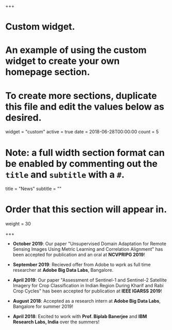 +++
# Custom widget.
# An example of using the custom widget to create your own homepage section.
# To create more sections, duplicate this file and edit the values below as desired.
widget = "custom"
active = true
date = 2018-06-28T00:00:00
count = 5

# Note: a full width section format can be enabled by commenting out the `title` and `subtitle` with a `#`.
title = "News"
 subtitle = ""

# Order that this section will appear in.
weight = 30

+++

-   **October 2019**:
    Our paper "Unsupervised Domain Adaptation for Remote Sensing Images Using Metric
	Learning and Correlation Alignment" has been accepted for publication and an oral at **NCVPRIPG 2019**!

-   **September 2019**:
    Recieved offer from Adobe to wprk as full time researcher at **Adobe Big Data Labs**, Bangalore.

-   **April 2019**:
    Our paper "Assessment of Sentinel-1 and Sentinel-2 Satellite Imagery for Crop Classification
	in Indian Region During Kharif and Rabi Crop Cycles" has been accepted for publication at **IEEE IGARSS 2019**!

-   **August 2018**:
    Accepted as a research intern at **Adobe Big Data Labs**, Bangalore for summer 2019!

-   **April 2018**:
    Excited to work with **Prof. Biplab Banerjee** and **IBM Research Labs, India** over the summers!